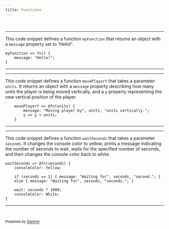 ```yaml
---
title: Functions
---
```

&nbsp;

<SwmSnippet path="/BBplus/Content/test.bbp" line="5">

---

This code snippet defines a function `myFunction` that returns an object with a `message` property set to 'Hello!'.

```bbp
myFunction => fn() {
    message: "Hello!";
}
```

---

</SwmSnippet>

<SwmSnippet path="/BBplus/Content/test.bbp" line="24">

---

This code snippet defines a function `movePlayerY` that takes a parameter `units`. It returns an object with a `message` property describing how many units the player is being moved vertically, and a `y` property representing the new vertical position of the player.

```bbp
    movePlayerY => @fn(units) {
        message: "Moving player by", units, "units vertically.";
        y => y + units;
    }
```

---

</SwmSnippet>

<SwmSnippet path="/BBplus/Content/test.bbp" line="30">

---

This code snippet defines a function `waitSeconds` that takes a parameter `seconds`. It changes the console color to yellow, prints a message indicating the number of seconds to wait, waits for the specified number of seconds, and then changes the console color back to white.

```bbp
waitSeconds => @fn(seconds) {
    consoleColor: Yellow;
    
    if (seconds == 1) { message: "Waiting for", seconds, "second."; }
    else { message: "Waiting for", seconds, "seconds."; }
    
    wait: seconds * 1000;
    consoleColor: White;
}
```

---

</SwmSnippet>

&nbsp;

<SwmMeta version="3.0.0" repo-id="Z2l0aHViJTNBJTNBQkJQbHVzJTNBJTNBQnJhaW5Cb3gtSW50ZXJhY3RpdmU=" repo-name="BBPlus"><sup>Powered by [Swimm](https://app.swimm.io/)</sup></SwmMeta>
